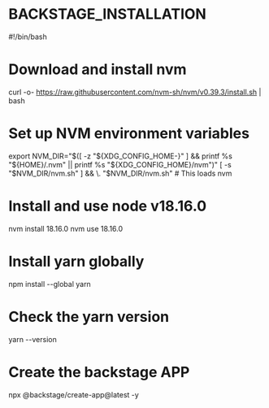 # BACKSTAGE_INSTALLATION


#!/bin/bash

# Download and install nvm
curl -o- https://raw.githubusercontent.com/nvm-sh/nvm/v0.39.3/install.sh | bash

# Set up NVM environment variables
export NVM_DIR="$([ -z "${XDG_CONFIG_HOME-}" ] && printf %s "${HOME}/.nvm" || printf %s "${XDG_CONFIG_HOME}/nvm")"
[ -s "$NVM_DIR/nvm.sh" ] && \. "$NVM_DIR/nvm.sh" # This loads nvm

# Install and use node v18.16.0
nvm install 18.16.0
nvm use 18.16.0

# Install yarn globally
npm install --global yarn

# Check the yarn version
yarn --version

#  Create the backstage APP

npx @backstage/create-app@latest -y 
